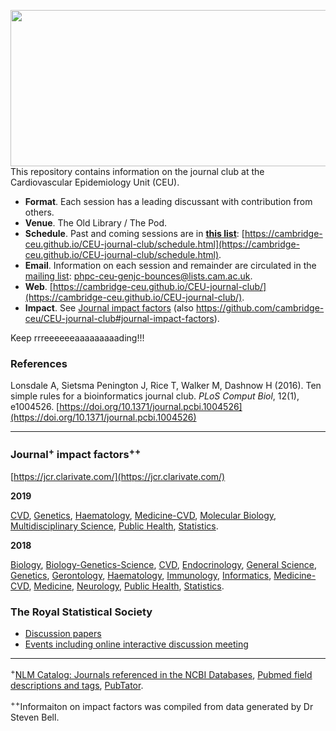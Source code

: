 <a href="https://phdcomics.com/comics/archive_print.php?comicid=963"><img src="http://phdcomics.com/comics/archive/phd011108s.gif" width="560" height="250" align="right"></a>

This repository contains information on the journal club at the Cardiovascular Epidemiology Unit (CEU).

* **Format**. Each session has a leading discussant with contribution from others.
* **Venue**. The Old Library / The Pod.
* **Schedule**. Past and coming sessions are in [**this list**](schedule.md): [https://cambridge-ceu.github.io/CEU-journal-club/schedule.html](https://cambridge-ceu.github.io/CEU-journal-club/schedule.html).
* **Email**. Information on each session and remainder are circulated in the <a href="mailto:phpc-ceu-genjc-bounces@lists.cam.ac.uk">mailing list</a>: phpc-ceu-genjc-bounces@lists.cam.ac.uk.
* **Web**. [https://cambridge-ceu.github.io/CEU-journal-club/](https://cambridge-ceu.github.io/CEU-journal-club/).
* **Impact**. See [Journal impact factors](https://cambridge-ceu.github.io/CEU-journal-club/#journal-impact-factors) (also https://github.com/cambridge-ceu/CEU-journal-club#journal-impact-factors).

Keep rrreeeeeeaaaaaaaaading!!!

### References

Lonsdale A, Sietsma Penington J, Rice T, Walker M, Dashnow H (2016). Ten simple rules for a bioinformatics journal club. *PLoS Comput Biol*, 12(1), e1004526. [https://doi.org/10.1371/journal.pcbi.1004526](https://doi.org/10.1371/journal.pcbi.1004526)

---

### Journal<sup>+</sup> impact factors<sup>++</sup>

[https://jcr.clarivate.com/](https://jcr.clarivate.com/)

**2019**

 [CVD](IF/IF_2019_CVD.tsv),
 [Genetics](IF/IF_2019_Genetics.tsv),
 [Haematology](IF/IF_2019_Haematology.tsv),
 [Medicine-CVD](IF/IF_2019_Medicine_CVD.tsv),
 [Molecular Biology](IF/IF_2019_Molecular_Biology.tsv),
 [Multidisciplinary Science](IF/IF_2019_Multidiscipinary_Science.tsv),
 [Public Health](IF/IF_2019_Public_Health.tsv),
 [Statistics](IF/IF_2019_Statistics.tsv).

**2018**

 [Biology](IF/IF_2018_Biology.tsv),
 [Biology-Genetics-Science](IF/IF_2018_Biology_Genetics_Science.tsv),
 [CVD](IF/IF_2018_CVD.tsv),
 [Endocrinology](IF/IF_2018_Endocrinology.tsv),
 [General Science](IF/IF_2018_General_Science.tsv),
 [Genetics](IF/IF_2018_Genetics.tsv),
 [Gerontology](IF/IF_2018_Gerontology.tsv),
 [Haematology](IF/IF_2018_Haematology.tsv),
 [Immunology](IF/IF_2018_Immunology.tsv),
 [Informatics](IF/IF_2018_Informatics.tsv),
 [Medicine-CVD](IF/IF_2018_Medicine_CVD.tsv),
 [Medicine](IF/IF_2018_Medicine.tsv),
 [Neurology](IF/IF_2018_Neurology.tsv),
 [Public Health](IF/IF_2018_Public_Health.tsv),
 [Statistics](IF/IF_2018_Statistics.tsv).

### The Royal Statistical Society

* [Discussion papers](https://rss.org.uk/news-publication/publications/journals/discussion-papers-meetings/)
* [Events including online interactive discussion meeting](https://rss.org.uk/training-events/events/events-2020/)

---

<sup>+</sup>[NLM Catalog: Journals referenced in the NCBI Databases](https://www.ncbi.nlm.nih.gov/nlmcatalog/journals), 
[Pubmed field descriptions and tags](https://www.ncbi.nlm.nih.gov/books/NBK3827/#pubmedhelp.Search_Field_Descriptions_and),
[PubTator](https://www.ncbi.nlm.nih.gov/research/pubtator/).

<sup>++</sup>Informaiton on impact factors was compiled from data generated by Dr Steven Bell.
